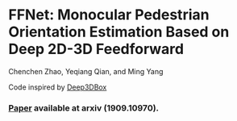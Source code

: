 # FFNet: Monocular Pedestrian Orientation Estimation Based on Deep 2D-3D Feedforward
Chenchen Zhao, Yeqiang Qian, and Ming Yang

Code inspired by [Deep3DBox](https://github.com/smallcorgi/3D-Deepbox)

### [Paper](https://arxiv.org/pdf/1909.10970.pdf) available at arxiv (1909.10970).
